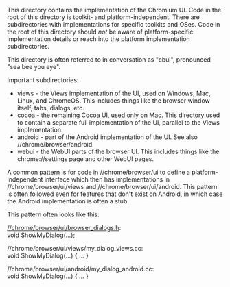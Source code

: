 This directory contains the implementation of the Chromium UI. Code in the root
of this directory is toolkit- and platform-independent. There are subdirectories
with implementations for specific toolkits and OSes. Code in the root of this
directory should *not* be aware of platform-specific implementation details or
reach into the platform implementation subdirectories.

This directory is often referred to in conversation as "cbui", pronounced "sea
bee you eye".

Important subdirectories:
* views - the Views implementation of the UI, used on Windows, Mac, Linux, and
          ChromeOS. This includes things like the browser window itself, tabs,
          dialogs, etc.
* cocoa - the remaining Cocoa UI, used only on Mac. This directory used to
          contain a separate full implementation of the UI, parallel to the
          Views implementation.
* android - part of the Android implementation of the UI. See also
            //chrome/browser/android.
* webui - the WebUI parts of the browser UI. This includes things like the
          chrome://settings page and other WebUI pages.

A common pattern is for code in //chrome/browser/ui to define a
platform-independent interface which then has implementations in
//chrome/browser/ui/views and //chrome/browser/ui/android. This pattern is often
followed even for features that don't exist on Android, in which case the
Android implementation is often a stub.

This pattern often looks like this:

[//chrome/browser/ui/browser_dialogs.h](browser_dialogs.h):  
    void ShowMyDialog(...);

//chrome/browser/ui/views/my_dialog_views.cc:  
    void ShowMyDialog(...) { ... }

//chrome/browser/ui/android/my_dialog_android.cc:  
    void ShowMyDialog(...) { ... }
